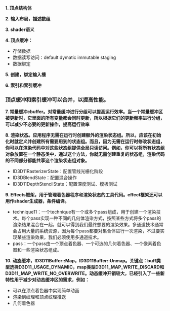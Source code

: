 **1. 顶点结构体**  

**2. 输入布局，描述数组**  

**3. shader语义**  

**4. 顶点缓冲：**  

* 存储数据  
* 数据读写访问：default dymatic immutable staging  
* 数据绑定  

**5. 创建，绑定输入槽**  

**6. 索引和索引缓冲**  

### 顶点缓冲和索引缓冲可以合并，以提高性能。  

**7. 常量缓冲cbuffer。对常量缓冲进行分组可以提高运行效率。当一个常量缓冲区被更新时，它里面的所有变量都会同时更新，所以根据它们的更新频率进行分组，可以减少不必要的更新操作，提高运行效率**  

**8. 渲染状态。应用程序无需在运行时创建额外的渲染状态组。所以，应该在初始化时就定义并创建所有需要用到的状态组。而且，因为无需在运行时修改状态组，你可以在渲染代码中对这些状态组提供全局只读访问。例如，你可以将所有状态组对象放置在一个静态类中，通过这个方法，你就无需创建重复的状态组，渲染代码的不同部分都能共享这个渲染状态组对象。**  

* ID3D11RasterizerState：配置管线光栅化阶段  
* ID3DBlendState：配置混合操作  
* ID3D11DepthStencilState：配置深度测试、模板测试  

**9. Effects框架，用于管理着色器程序和渲染状态的工具代码。effect框架还可以用作shader生成器，条件编译。**  

* technique11：一个technique有一个或多个pass组成，用于创建一个渲染技术。每个pass实现一种不同的几何体渲染方式，按照某些方式将多个pass的渲染结果混合在一起，就可以得到我们最终想要的渲染效果。多通道技术通常会占用大量的系统资源，因为每个pass都要对集合体进行一次渲染，不过要实现某些渲染效果，我们必须使用多通道技术。  
* pass：一个pass由一个顶点着色器、一个可选的几何着色器、一个像素着色器和一些渲染状态组成。  

**10. 动态缓冲，ID3D11Buffer::Map，ID3D11Buffer::Unmap。关键点：buff类型选择D3D11_USAGE_DYNAMIC，map类型D3D11_MAP_WRITE_DISCARD和D3D11_MAP_WRITE_NO_OVERWRITE。动态缓冲开销较大，已经引入了一些新特性用于减少对动态缓冲区的需求，例如：**  

* 可以在顶点着色器中实现简单动画  
* 渲染到纹理和顶点纹理推送  
* 几何着色器  



